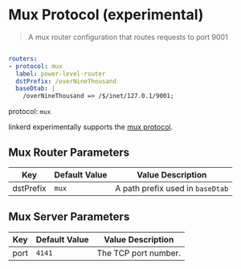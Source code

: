 # Mux Protocol (experimental)

>A mux router configuration that routes requests to port 9001

```yaml

routers:
- protocol: mux
  label: power-level-router
  dstPrefix: /overNineThousand
  baseDtab: |
    /overNineThousand => /$/inet/127.0.1/9001;
```

protocol: `mux`

linkerd experimentally supports the [mux
protocol](http://twitter.github.io/finagle/guide/Protocols.html#mux).

## Mux Router Parameters

Key | Default Value | Value Description
--- | ------------- | -----------------
dstPrefix | `mux` | A path prefix used in `baseDtab`

## Mux Server Parameters

Key | Default Value | Value Description
--- | ------------- | -----------------
port | `4141` | The TCP port number.



